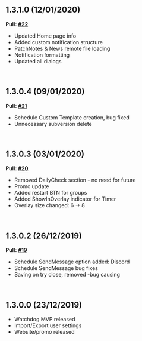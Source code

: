 ﻿<!-- Content to show with markdown similar to GitHub one. -->
<!-- -------------------------------------------------- -->
<!-- At the beginning of a line signalize comment of this file. This line will not be shown to user. Like this line is made. -->
<!-- ## : at the beginning of a line signalize Header Level 1. -->
<!-- ### : at the beginning of a line signalize Header Level 2. -->
<!-- #### : at the beginning of a line signalize Header Level 3. -->
<!-- ** : Can be anywhere in the text. Makes the text bold. It has to have ending part too. -->
<!-- _ : Can be anywhere in the text. Makes the text italic. It has to have ending part too. -->
<!-- __ : Can be anywhere in the text. Makes the text underline. It has to have ending part too. -->
<!-- [text](url) : Can be anywhere in the text. Transform text into URL link. -->
<!-- \ : escape formatting characters. -->
<!-- -------------------------------------------------- -->
## 1.3.1.0 (12/01/2020)
**Pull: [#22](https://github.com/Frixs/BlackSpiritHelper/pull/22)**
- Updated Home page info
- Added custom notification structure
- PatchNotes & News remote file loading
- Notification formatting
- Updated all dialogs
<br/>

## 1.3.0.4 (09/01/2020)
**Pull: [#21](https://github.com/Frixs/BlackSpiritHelper/pull/21)**
- Schedule Custom Template creation, bug fixed
- Unnecessary subversion delete
<br/>

## 1.3.0.3 (03/01/2020)
**Pull: [#20](https://github.com/Frixs/BlackSpiritHelper/pull/20)**
- Removed DailyCheck section - no need for future
- Promo update
- Added restart BTN for groups
- Added ShowInOverlay indicator for Timer
- Overlay size changed: 6 -> 8
<br/>

## 1.3.0.2 (26/12/2019)
**Pull: [#19](https://github.com/Frixs/BlackSpiritHelper/pull/19)**
- Schedule SendMessage option added: Discord
- Schedule SendMessage bug fixes
- Saving on try close, removed -bug causing
<br/>

## 1.3.0.0 (23/12/2019)
- Watchdog MVP released
- Import/Export user settings
- Website/promo released
